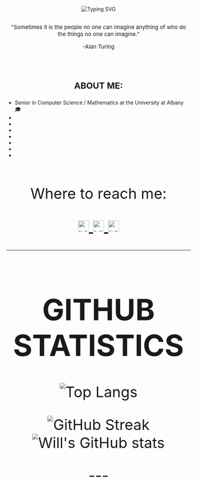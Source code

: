 <div align=center>

  ![Typing SVG](https://readme-typing-svg.demolab.com?font=Fira+Code&size=40&pause=1000&color=F7642D&vCenter=true&width=290&height=40&lines=CursedByJava;Dedicated.;Determined.;Committed.)

</div>




<br>
<div align=center style="font-size: 15px">
  "Sometimes it is the people no one can imagine anything of who do the things no one can imagine.”
  
   -Alan Turing
</div>

<br>
<br>



<div align=center style="font-size: 20px">

  ### ABOUT ME: 

</div>


<div>

  - Senior in Computer Science / Mathematics at the University at Albany 🎓
  - 
  -
  -
  -
  -
  -
  -

</div>


<br />

<div align=center style="font-size: 40px">

  Where to reach me:
<br />

<div align = center>
  <a href="https://www.instagram.com/cursedbyjava/">
    <img alt="Will's Instagram" width="30px" src="https://raw.githubusercontent.com/hussainweb/hussainweb/main/icons/instagram.png" />
  </a>
  <a href="https://twitter.com/CursedByJava">
    <img  alt="Will's Twitter | Twitter" width="30px" src="https://raw.githubusercontent.com/peterthehan/peterthehan/master/assets/twitter.svg" />
  </a>
  <a href="https://www.linkedin.com/in/willterry/">
    <img alt="Will's LinkedIN" width="30px" src="https://raw.githubusercontent.com/peterthehan/peterthehan/master/assets/linkedin.svg" />
  </a>
</div>

---
<div align = center style = "font-size: 40px;">
  
  # GITHUB STATISTICS



  ![Top Langs](https://github-readme-stats.vercel.app/api/top-langs/?username=CursedByJava&layout=compact&theme=transparent&hide_border=true&card_width=400)
  
  ![GitHub Streak](https://streak-stats.demolab.com?user=CursedByJava&theme=transparent&hide_border=true&card_width=400)![Will's GitHub stats](https://github-readme-stats.vercel.app/api?username=CursedByJava&theme=transparent&hide_border=true&card_width=400)

</div>
---






<!--
**CursedByJava/CursedByJava** is a ✨ _special_ ✨ repository because its `README.md` (this file) appears on your GitHub profile.

Here are some ideas to get you started:

- 🔭 I’m currently working on ...
- 🌱 I’m currently learning ...
- 👯 I’m looking to collaborate on ...
- 🤔 I’m looking for help with ...
- 💬 Ask me about ...
- 📫 How to reach me: ...
- 😄 Pronouns: ...
- ⚡ Fun fact: ...
-->
